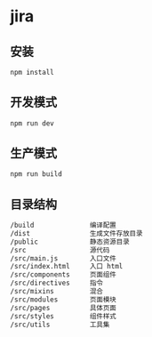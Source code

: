 # jira


## 安装

```bash
npm install
```

## 开发模式

```bash
npm run dev
```

## 生产模式

```bash
npm run build
```

## 目录结构

```bash
/build              编译配置
/dist               生成文件存放目录
/public             静态资源目录
/src                源代码
/src/main.js        入口文件
/src/index.html     入口 html
/src/components     页面组件
/src/directives     指令
/src/mixins         混合
/src/modules        页面模块
/src/pages          具体页面
/src/styles         组件样式
/src/utils          工具集
```
